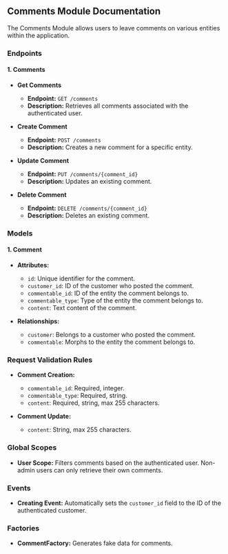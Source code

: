 ## Comments Module Documentation

The Comments Module allows users to leave comments on various entities within the application.

### Endpoints

#### 1. Comments

- **Get Comments**
  - **Endpoint:** `GET /comments`
  - **Description:** Retrieves all comments associated with the authenticated user.

- **Create Comment**
  - **Endpoint:** `POST /comments`
  - **Description:** Creates a new comment for a specific entity.
  
- **Update Comment**
  - **Endpoint:** `PUT /comments/{comment_id}`
  - **Description:** Updates an existing comment.
  
- **Delete Comment**
  - **Endpoint:** `DELETE /comments/{comment_id}`
  - **Description:** Deletes an existing comment.

### Models

#### 1. Comment

- **Attributes:**
  - `id`: Unique identifier for the comment.
  - `customer_id`: ID of the customer who posted the comment.
  - `commentable_id`: ID of the entity the comment belongs to.
  - `commentable_type`: Type of the entity the comment belongs to.
  - `content`: Text content of the comment.
  
- **Relationships:**
  - `customer`: Belongs to a customer who posted the comment.
  - `commentable`: Morphs to the entity the comment belongs to.

### Request Validation Rules

- **Comment Creation:**
  - `commentable_id`: Required, integer.
  - `commentable_type`: Required, string.
  - `content`: Required, string, max 255 characters.

- **Comment Update:**
  - `content`: String, max 255 characters.

### Global Scopes

- **User Scope:** Filters comments based on the authenticated user. Non-admin users can only retrieve their own comments.

### Events

- **Creating Event:** Automatically sets the `customer_id` field to the ID of the authenticated customer.

### Factories

- **CommentFactory:** Generates fake data for comments.
